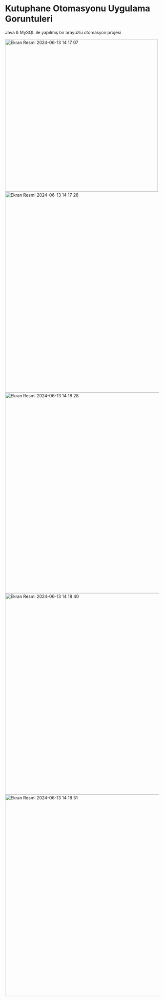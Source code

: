 # Kutuphane Otomasyonu Uygulama Goruntuleri
 Java & MySQL ile yapılmış bir arayüzlü otomasyon projesi
 
<img width="500" alt="Ekran Resmi 2024-06-13 14 17 07" src="https://github.com/eneskizilca/KutuphaneOtomasyonOdev/assets/76004060/b76c7a2e-b820-4044-89d5-07798e4764c3">
<img width="658" alt="Ekran Resmi 2024-06-13 14 17 26" src="https://github.com/eneskizilca/KutuphaneOtomasyonOdev/assets/76004060/b9168bde-2837-419a-812b-50f5a5fa3ca8">
<img width="658" alt="Ekran Resmi 2024-06-13 14 18 28" src="https://github.com/eneskizilca/KutuphaneOtomasyonOdev/assets/76004060/1f2a5578-cd4b-4333-9d99-369a416e5f9f">
<img width="660" alt="Ekran Resmi 2024-06-13 14 18 40" src="https://github.com/eneskizilca/KutuphaneOtomasyonOdev/assets/76004060/af5c4a0f-94ef-4f67-aad2-eb623c28e2d4">
<img width="661" alt="Ekran Resmi 2024-06-13 14 18 51" src="https://github.com/eneskizilca/KutuphaneOtomasyonOdev/assets/76004060/3dc5b62d-64b5-4f38-ab31-47fdf6c2c3f8">



